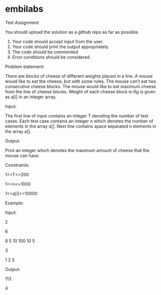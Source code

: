 # embilabs
Test Assignment

You should upload the solution as a github repo as far as possible.

1. Your code should accept input from the user.
2. Your code should print the output appropriately.
3. The code should be commented
4. Error conditions should be considered.

Problem statement:

There are blocks of cheese of different weights placed in a line. A mouse would like to eat the cheese, but with some rules. The mouse can’t eat two consecutive cheese blocks. The mouse would like to eat maximum cheese from the line of cheese blocks. Weight of each cheese block in Kg is given as a[i] in an integer array.

Input:

The first line of input contains an integer T denoting the number of test cases. Each test case contains an integer n which denotes the number of elements in the array a[]. Next line contains space separated n elements in the array a[].

Output:

Print an integer which denotes the maximum amount of cheese that the mouse can have.

Constraints:

1<=T<=200

1<=n<=1000

1<=a[i]<=10000

Example:

Input:

2

6

8 5 10 100 10 5

3

1 2 3

Output:

113

4